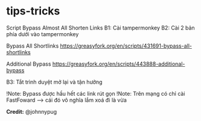# tips-tricks

Script Bypass Almost All Shorten Links
B1: Cài tampermonkey
B2: Cài 2 bản phía dưới vào tampermonkey

Bypass All Shortlinks
https://greasyfork.org/en/scripts/431691-bypass-all-shortlinks

Additional Bypass
https://greasyfork.org/en/scripts/443888-additional-bypass

B3: Tắt trình duyệt mở lại và tận hưởng

!Note: Bypass được hầu hết các link rút gọn
!Note: Trên mạng có chỉ cài FastFoward --> cái đó vô nghĩa lắm xoá đi là vừa

**Credit:** @johnnypug 
